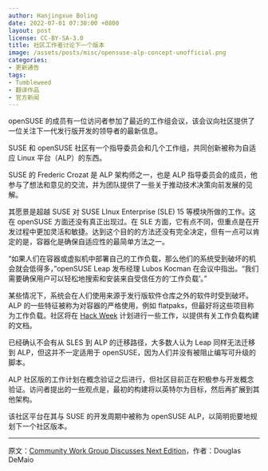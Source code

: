 ```yaml
---
author: Hanjingxue Boling
date: 2022-07-01 07:30:00 +0800
layout: post
license: CC-BY-SA-3.0
title: 社区工作者讨论下一个版本
image: /assets/posts/misc/opensuse-alp-concept-unofficial.png
categories:
- 更新通告
tags:
- Tumbleweed
- 翻译作品
- 官方新闻
---
```


openSUSE 的成员有一位访问者参加了最近的工作组会议，该会议向社区提供了一位关注下一代发行版开发的领导者的最新信息。

SUSE 和 openSUSE 社区有一个指导委员会和几个工作组，共同创新被称为自适应 Linux 平台（ALP）的东西。

SUSE 的 Frederic Crozat 是 ALP 架构师之一，也是 ALP 指导委员会的成员，他参与了想法和意见的交流，并为团队提供了一些关于推动技术决策向前发展的见解。

其愿景是超越 SUSE 对 SUSE LInux Enterprise (SLE) 15 等模块所做的工作。这在 openSUSE 方面还没有真正出现过。在 SLE 方面，它有点不同，但重点是在开发过程中更加灵活和敏捷。达到这个目的的方法还没有完全决定，但有一点可以肯定的是，容器化是确保自适应性的最简单方法之一。

“如果人们在容器或虚拟机中部署自己的工作负载，那么他们的系统受到破坏的机会就会低得多，”openSUSE Leap 发布经理 Lubos Kocman 在会议中指出。“我们需要确保用户可以轻松地搜索和安装来自受信任方的‘工作负载’。”

某些情况下，系统会在人们使用来源于发行版软件仓库之外的软件时受到破坏。ALP 的一些特征被称为对容器的严格使用，例如 flatpaks，但最好将这些项目称为工作负载。社区将在 [Hack Week](https://hackweek.opensuse.org/) 计划进行一些工作，以提供有关工作负载构建的文档。

已经确认不会有从 SLES 到 ALP 的迁移路径，大多数人认为 Leap 同样无法迁移到 ALP，但这并不一定适用于 openSUSE，因为人们并没有被阻止编写可升级的脚本。

ALP 社区版的工作计划在概念验证之后进行，但社区目前正在积极参与开发概念验证。访问者提出的一些观点是，最初的构建将以英特尔为目标，然后再扩展到其他架构。

该社区平台在其与 SUSE 的开发周期中被称为 openSUSE ALP，以简明扼要地规划下一个社区版本。

------

原文：[Community Work Group Discusses Next Edition](https://news.opensuse.org/2022/07/20/community-wg-discusses-next-edition/)，作者：Douglas DeMaio